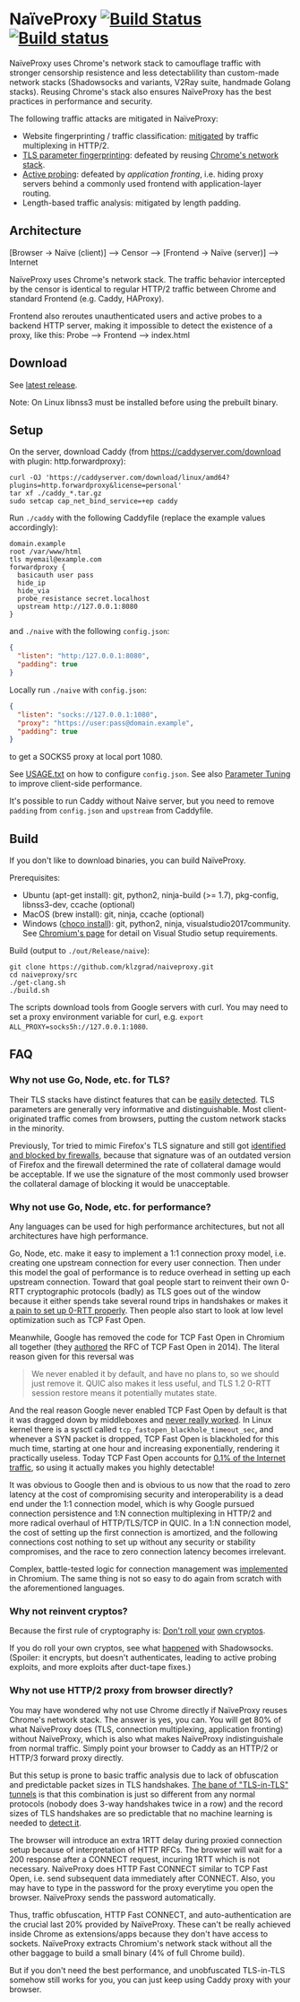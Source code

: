 # NaïveProxy [![Build Status](https://travis-ci.com/klzgrad/naiveproxy.svg?branch=master)](https://travis-ci.com/klzgrad/naiveproxy) [![Build status](https://ci.appveyor.com/api/projects/status/ohpyaf49baihmxa9?svg=true)](https://ci.appveyor.com/project/klzgrad/naiveproxy)

NaïveProxy uses Chrome's network stack to camouflage traffic with stronger censorship resistence and less detectablility than custom-made network stacks (Shadowsocks and variants, V2Ray suite, handmade Golang stacks). Reusing Chrome's stack also ensures NaïveProxy has the best practices in performance and security.

The following traffic attacks are mitigated in NaïveProxy:

* Website fingerprinting / traffic classification: [mitigated](https://arxiv.org/abs/1707.00641) by traffic multiplexing in HTTP/2.
* [TLS parameter fingerprinting](https://arxiv.org/abs/1607.01639): defeated by reusing [Chrome's network stack](https://www.chromium.org/developers/design-documents/network-stack).
* [Active probing](https://ensa.fi/active-probing/): defeated by *application fronting*, i.e. hiding proxy servers behind a commonly used frontend with application-layer routing.
* Length-based traffic analysis: mitigated by length padding.

## Architecture

[Browser → Naïve (client)] ⟶ Censor ⟶ [Frontend → Naïve (server)] ⟶ Internet

NaïveProxy uses Chrome's network stack. The traffic behavior intercepted by the censor is identical to regular HTTP/2 traffic between Chrome and standard Frontend (e.g. Caddy, HAProxy).

Frontend also reroutes unauthenticated users and active probes to a backend HTTP server, making it impossible to detect the existence of a proxy, like this: Probe ⟶ Frontend ⟶ index.html

## Download

See [latest release](https://github.com/klzgrad/naiveproxy/releases/latest).

Note: On Linux libnss3 must be installed before using the prebuilt binary.

## Setup

On the server, download Caddy (from https://caddyserver.com/download with plugin: http.forwardproxy):
```
curl -OJ 'https://caddyserver.com/download/linux/amd64?plugins=http.forwardproxy&license=personal'
tar xf ./caddy_*.tar.gz
sudo setcap cap_net_bind_service=+ep caddy
```

Run `./caddy` with the following Caddyfile (replace the example values accordingly):
```
domain.example
root /var/www/html
tls myemail@example.com
forwardproxy {
  basicauth user pass
  hide_ip
  hide_via
  probe_resistance secret.localhost
  upstream http://127.0.0.1:8080
}
```

and `./naive` with the following `config.json`:
```json
{
  "listen": "http:/127.0.0.1:8080",
  "padding": true
}
```

Locally run `./naive` with `config.json`:
```json
{
  "listen": "socks://127.0.0.1:1080",
  "proxy": "https://user:pass@domain.example",
  "padding": true
}
```
to get a SOCKS5 proxy at local port 1080.

See [USAGE.txt](https://github.com/klzgrad/naiveproxy/blob/master/USAGE.txt) on how to configure `config.json`. See also [Parameter Tuning](https://github.com/klzgrad/naiveproxy/wiki/Parameter-Tuning) to improve client-side performance.

It's possible to run Caddy without Naive server, but you need to remove `padding` from `config.json` and `upstream` from Caddyfile.

## Build

If you don't like to download binaries, you can build NaïveProxy.

Prerequisites:
* Ubuntu (apt-get install): git, python2, ninja-build (>= 1.7), pkg-config, libnss3-dev, ccache (optional)
* MacOS (brew install): git, ninja, ccache (optional)
* Windows ([choco install](https://chocolatey.org/)): git, python2, ninja, visualstudio2017community. See [Chromium's page](https://chromium.googlesource.com/chromium/src/+/master/docs/windows_build_instructions.md#Visual-Studio) for detail on Visual Studio setup requirements.

Build (output to `./out/Release/naive`):
```
git clone https://github.com/klzgrad/naiveproxy.git
cd naiveproxy/src
./get-clang.sh
./build.sh
```
The scripts download tools from Google servers with curl. You may need to set a proxy environment variable for curl, e.g. `export ALL_PROXY=socks5h://127.0.0.1:1080`.

## FAQ

### Why not use Go, Node, etc. for TLS?

Their TLS stacks have distinct features that can be [easily detected](https://arxiv.org/abs/1607.01639). TLS parameters are generally very informative and distinguishable. Most client-originated traffic comes from browsers, putting the custom network stacks in the minority.

Previously, Tor tried to mimic Firefox's TLS signature and still got [identified and blocked by firewalls](https://groups.google.com/d/msg/traffic-obf/BpFSCVgi5rs/nCqNwoeRKQAJ), because that signature was of an outdated version of Firefox and the firewall determined the rate of collateral damage would be acceptable. If we use the signature of the most commonly used browser the collateral damage of blocking it would be unacceptable.

### Why not use Go, Node, etc. for performance?

Any languages can be used for high performance architectures, but not all architectures have high performance.

Go, Node, etc. make it easy to implement a 1:1 connection proxy model, i.e. creating one upstream connection for every user connection. Then under this model the goal of performance is to reduce overhead in setting up each upstream connection. Toward that goal people start to reinvent their own 0-RTT cryptographic protocols (badly) as TLS goes out of the window because it either spends take several round trips in handshakes or makes it [a pain to set up 0-RTT properly](https://tools.ietf.org/html/rfc8446#section-8). Then people also start to look at low level optimization such as TCP Fast Open.

Meanwhile, Google has removed the code for TCP Fast Open in Chromium all together (they [authored](https://tools.ietf.org/html/rfc7413) the RFC of TCP Fast Open in 2014). The literal reason given for this reversal was

> We never enabled it by default, and have no plans to, so we should just remove it.  QUIC also makes it less useful, and TLS 1.2 0-RTT session restore means it potentially mutates state.

And the real reason Google never enabled TCP Fast Open by default is that it was dragged down by middleboxes and [never really worked](https://blog.donatas.net/blog/2017/03/09/tfo/). In Linux kernel there is a sysctl called `tcp_fastopen_blackhole_timeout_sec`, and whenever a SYN packet is dropped, TCP Fast Open is blackholed for this much time, starting at one hour and increasing exponentially, rendering it practically useless. Today TCP Fast Open accounts for [0.1% of the Internet traffic](https://ieeexplore.ieee.org/document/8303960/), so using it actually makes you highly detectable!

It was obvious to Google then and is obvious to us now that the road to zero latency at the cost of compromising security and interoperability is a dead end under the 1:1 connection model, which is why Google pursued connection persistence and 1:N connection multiplexing in HTTP/2 and more radical overhaul of HTTP/TLS/TCP in QUIC. In a 1:N connection model, the cost of setting up the first connection is amortized, and the following connections cost nothing to set up without any security or stability compromises, and the race to zero connection latency becomes irrelevant.

Complex, battle-tested logic for connection management was [implemented](https://web.archive.org/web/20161222115511/https://insouciant.org/tech/connection-management-in-chromium/) in Chromium. The same thing is not so easy to do again from scratch with the aforementioned languages.

### Why not reinvent cryptos?

Because the first rule of cryptography is: [Don't roll your](http://loup-vaillant.fr/articles/rolling-your-own-crypto) [own cryptos](https://security.stackexchange.com/questions/18197/why-shouldnt-we-roll-our-own).

If you do roll your own cryptos, see what [happened](https://groups.google.com/d/msg/traffic-obf/CWO0peBJLGc/Py-clLSTBwAJ) with Shadowsocks. (Spoiler: it encrypts, but doesn't authenticates, leading to active probing exploits, and more exploits after duct-tape fixes.)

### Why not use HTTP/2 proxy from browser directly?

You may have wondered why not use Chrome directly if NaïveProxy reuses Chrome's network stack. The answer is yes, you can. You will get 80% of what NaïveProxy does (TLS, connection multiplexing, application fronting) without NaïveProxy, which is also what makes NaïveProxy indistinguishale from normal traffic. Simply point your browser to Caddy as an HTTP/2 or HTTP/3 forward proxy directly.

But this setup is prone to basic traffic analysis due to lack of obfuscation and predictable packet sizes in TLS handshakes. [The bane of "TLS-in-TLS" tunnels](http://blog.zorinaq.com/my-experience-with-the-great-firewall-of-china/) is that this combination is just so different from any normal protocols (nobody does 3-way handshakes twice in a row) and the record sizes of TLS handshakes are so predictable that no machine learning is needed to [detect it](https://github.com/shadowsocks/shadowsocks-org/issues/86#issuecomment-362809854).

The browser will introduce an extra 1RTT delay during proxied connection setup because of interpretation of HTTP RFCs. The browser will wait for a 200 response after a CONNECT request, incuring 1RTT which is not necessary. NaïveProxy does HTTP Fast CONNECT similar to TCP Fast Open, i.e. send subsequent data immediately after CONNECT. Also, you may have to type in the password for the proxy everytime you open the browser. NaïveProxy sends the password automatically.

Thus, traffic obfuscation, HTTP Fast CONNECT, and auto-authentication are the crucial last 20% provided by NaïveProxy. These can't be really achieved inside Chrome as extensions/apps because they don't have access to sockets. NaïveProxy extracts Chromium's network stack without all the other baggage to build a small binary (4% of full Chrome build).

But if you don't need the best performance, and unobfuscated TLS-in-TLS somehow still works for you, you can just keep using Caddy proxy with your browser.

